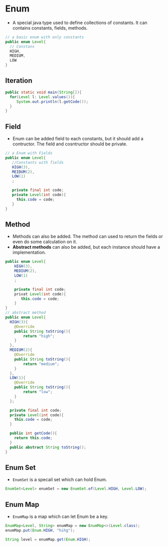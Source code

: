 # Enum
- A special java type used to define collections of constants. It can contains constants, fields, methods.
```java
// a basic enum with only constants
public enum Level{
  // Constans
  HIGH,
  MEDIUM,
  LOW
}
```
## Iteration
```java
public static void main(String[]){
  for(Level l: Level.values()){
     System.out.println(l.getCode());
  }
}
```
## Field
- Enum can be added field to each constants, but it should add a contructor. The field and cosntructor should be private.
``` java
// a Enum with Fields
public enum Level{
   //Constants with fields
   HIGH(3),
   MEIDUM(2),
   LOW(1)
   ;

   private final int code;
   private Level(int code){
     this.code = code;
   }
}
```
## Method
- Methods can also be added. The method can used to return the fields or even do some calculation on it.
- **Abstract methods** can also be added, but each instance should have a implementation.
``` java
public enum Level{
    HIGH(3),
    MEDIUM(2),
    LOW(1)
    ;

    private final int code;
    privat Level(int code){
       this.code = code;
    }
}
// abstract method
public enum Level{
  HIGH(3){
    @Override
    public String toString(){
        return "high";
    }
  },
  MEDIUM(2){
    @Override
    public String toString(){
        return "medium";
    }
  },
  LOW(1){
    @Override
    public String toString(){
        return "low";
    }
  };

  private final int code;
  private Level(int code){
    this.code = code;
  }

  public int getCode(){
    return this.code;
  }
  public abstract String toString();
}
```
## Enum Set
- `EnumSet` is a specail set which can hold Enum.
```java
EnumSet<Level> enumSet = new EnumSet.of(Level.HIGH, Level.LOW);
```

## Enum Map
- `EnumMap` is a map which can let Enum be a key.
```java
EnumMap<Level, String> enumMap = new EnumMap<>(Level.class);
enumMap.put(Enum.HIGH, "hihg");

String level = enumMap.get(Enum.HIGH);
```
